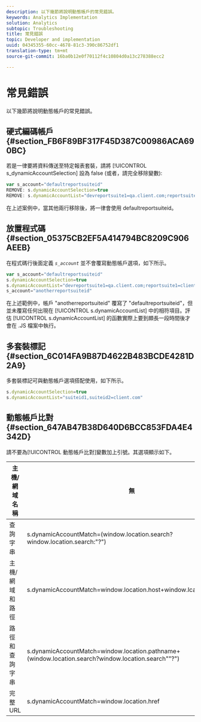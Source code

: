 ```yaml
---
description: 以下幾節將說明動態帳戶的常見錯誤。
keywords: Analytics Implementation
solution: Analytics
subtopic: Troubleshooting
title: 常見錯誤
topic: Developer and implementation
uuid: 04345355-60cc-4678-81c3-390c86752df1
translation-type: tm+mt
source-git-commit: 16ba0b12e0f70112f4c10804d0a13c278388ecc2

---
```



# 常見錯誤

以下幾節將說明動態帳戶的常見錯誤。

## 硬式編碼帳戶 {#section_FB6F89BF317F45D387C00986ACA690BC}

若是一律要將資料傳送至特定報表套裝，請將 [!UICONTROL s_dynamicAccountSelection] 設為 false (或者，請完全移除變數): 

```js
var s_account="defaultreportsuiteid" 
REMOVE: s.dynamicAccountSelection=true 
REMOVE: s.dynamicAccountList="devreportsuite1=qa.client.com;reportsuite1=client.com" 
```

在上述案例中，當其他兩行移除後，將一律會使用 defaultreportsuiteid。

## 放置程式碼 {#section_05375CB2EF5A414794BC8209C906AEEB}

在程式碼行後面定義 *`s_account`* 並不會覆寫動態帳戶選項，如下所示。

```js
var s_account="defaultreportsuiteid" 
s.dynamicAccountSelection=true 
s.dynamicAccountList="devreportsuite1=qa.client.com;reportsuite1=client.com" 
s_account="anotherreportsuiteid" 
```

在上述範例中，帳戶 "anotherreportsuiteid" 覆寫了 "defaultreportsuiteid"，但並未覆寫任何出現在 [!UICONTROL s.dynamicAccountList] 中的相符項目。評估 [!UICONTROL s.dynamicAccountList] 的函數實際上要到頗長一段時間後才會在 .JS 檔案中執行。

## 多套裝標記 {#section_6C014FA9B87D4622B483BCDE4281D2A9}

多套裝標記可與動態帳戶選項搭配使用，如下所示。

```js
s.dynamicAccountSelection=true 
s.dynamicAccountList="suiteid1,suiteid2=client.com" 
```

## 動態帳戶比對 {#section_647AB47B38D640D6BCC853FDA4E4342D}

請不要為[!UICONTROL 動態帳戶比對]變數加上引號。其選項顯示如下。

| 主機/網域名稱 | 無 |
|---|---|
| 查詢字串 | s.dynamicAccountMatch=(window.location.search?window.location.search:"?") |
| 主機/網域和路徑 | s.dynamicAccountMatch=window.location.host+window.lcation.pathname |
| 路徑和查詢字串 | s.dynamicAccountMatch=window.location.pathname+(window.location.search?window.location.search""?") |
| 完整 URL | s.dynamicAccountMatch=window.location.href |

